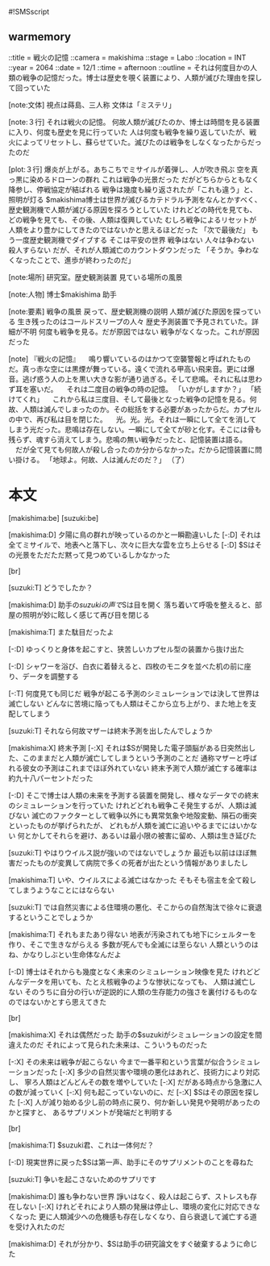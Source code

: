 #!SMSscript

## warmemory

::title = 戦火の記憶
::camera = makishima
::stage = Labo
::location = INT
::year = 2064
::date = 12/1
::time = afternoon
::outline = それは何度目かの人類の戦争の記憶だった。博士は歴史を覗く装置により、人類が滅びた理由を探して回っていた

[note:文体]
視点は蒔島、三人称
文体は「ミステリ」

[note:３行]
それは戦火の記憶。
何故人類が滅びたのか、博士は時間を見る装置に入り、何度も歴史を見に行っていた
人は何度も戦争を繰り返していたが、戦火によってリセットし、蘇らせていた。滅びたのは戦争をしなくなったからだったのだ

[plot:３行]
爆炎が上がる。あちこちでミサイルが着弾し、人が吹き飛ぶ
空を真っ黒に染めるドローンの群れ
これは戦争の光景だった
だがどちらからともなく降参し、停戦協定が結ばれる
戦争は幾度も繰り返されたが「これも違う」と、照明が灯る
$makishima博士は世界が滅びるカテドラル予測をなんとかすべく、歴史観測機で人類が滅びる原因を探ろうとしていた
けれどどの時代を見ても、どの戦争を見ても、その後、人類は復興していた
むしろ戦争によるリセットが人類をより豊かにしてきたのではないかと思えるほどだった
「次で最後だ」
もう一度歴史観測機でダイブする
そこは平安の世界
戦争はない
人々は争わない
殺人すらない
だが、それが人類滅亡のカウントダウンだった
「そうか。争わなくなったことで、進歩が終わったのだ」

[note:場所]
研究室。歴史観測装置
見ている場所の風景

[note:人物]
博士$makishima
助手

[note:要素]
戦争の風景
戻って、歴史観測機の説明
人類が滅びた原因を探っている
生き残ったのはコールドスリープの人々
歴史予測装置で予見されていた。詳細が不明
何度も戦争を見る。だが原因ではない
戦争がなくなった。これが原因だった

[note]
『戦火の記憶』
　鳴り響いているのはかつて空襲警報と呼ばれたものだ。真っ赤な空には黒煙が舞っている。遠くで流れる甲高い飛来音。更には爆音。逃げ惑う人の上を黒い大きな影が通り過ぎる。そして悲鳴。それに私は思わず耳を塞いだ。
　それは二度目の戦争の時の記憶。
「いかがしますか？」
「続けてくれ」
　これから私は三度目、そして最後となった戦争の記憶を見る。何故、人類は滅んでしまったのか。その総括をする必要があったからだ。カプセルの中で、再び私は目を閉じた。
　光。光。光。それは一瞬にして全てを消してしまう光だった。悲鳴は存在しない。一瞬にして全てが砂と化す。そこには骨も残らず、魂すら消えてしまう。悲鳴の無い戦争だったと、記憶装置は語る。
　だが全て見ても何故人が殺し合ったのか分からなかった。だから記憶装置に問い掛ける。
「地球よ。何故、人は滅んだのだ？」
（了）


# 本文

[makishima:be]
[suzuki:be]

[makishima:D]
夕陽に鳥の群れが映っているのかと一瞬勘違いした
[-:D]
それは全てミサイルで、地表へと落下し、次々に巨大な雲を立ち上らせる
[-:D]
$Sはその光景をただただ黙って見つめているしかなかった

[br]

[suzuki:T]
どうでしたか？

[makishima:D]
助手の$suzukiの声で$Sは目を開く
落ち着いて呼吸を整えると、部屋の照明が妙に眩しく感じて再び目を閉じる

[makishima:T]
また駄目だったよ

[-:D]
ゆっくりと身体を起こすと、狭苦しいカプセル型の装置から抜け出た

[-:D]
シャワーを浴び、白衣に着替えると、四枚のモニタを並べた机の前に座り、データを調整する

[-:T]
何度見ても同じだ
戦争が起こる予測のシミュレーションでは決して世界は滅亡しない
どんなに苦境に陥っても人類はそこから立ち上がり、また地上を支配してしまう

[suzuki:T]
それなら何故マザーは終末予測を出したんでしょうか

[makishima:X]
終末予測
[-:X]
それは$Sが開発した電子頭脳がある日突然出した、このままだと人類が滅亡してしまうという予測のことだ
通称マザーと呼ばれる彼女の予測はこれまでほぼ外れていない
終末予測で人類が滅亡する確率は約九十八パーセントだった

[-:D]
そこで博士は人類の未来を予測する装置を開発し、様々なデータでの終末のシミュレーションを行っていた
けれどどれも戦争こそ発生するが、人類は滅びない
滅亡のファクターとして戦争以外にも異常気象や地殻変動、隕石の衝突といったものが挙げられたが、
どれもが人類を滅亡に追いやるまでにはいかない
何とかしてそれらを避け、あるいは最小限の被害に留め、人類は生き延びた

[suzuki:T]
やはりウイルス説が強いのではないでしょうか
最近も以前はほぼ無害だったものが変異して病院で多くの死者が出たという情報がありましたし

[makishima:T]
いや、ウイルスによる滅亡はなかった
そもそも宿主を全て殺してしまうようなことにはならない

[suzuki:T]
では自然災害による住環境の悪化、そこからの自然淘汰で徐々に衰退するということでしょうか

[makishima:T]
それもまたあり得ない
地表が汚染されても地下にシェルターを作り、そこで生きながらえる
多数が死んでも全滅には至らない
人類というのはね、かなりしぶとい生命体なんだよ

[-:D]
博士はそれからも幾度となく未来のシミュレーション映像を見た
けれどどんなデータを用いても、たとえ核戦争のような惨状になっても、
人類は滅亡しない
そのうちに自分の行いが逆説的に人類の生存能力の強さを裏付けるものなのではないかとすら思えてきた

[br]

[makishima:X]
それは偶然だった
助手の$suzukiがシミュレーションの設定を間違えたのだ
それによって見られた未来は、こういうものだった

[-:X]
その未来は戦争が起こらない
今まで一番平和という言葉が似合うシミュレーションだった
[-:X]
多少の自然災害や環境の悪化はあれど、技術力により対応し、
寧ろ人類はどんどんその数を増やしていた
[-:X]
だがある時点から急激に人の数が減っていく
[-:X]
何も起こっていないのに、だ
[-:X]
$Sはその原因を探した
[-:X]
人が減り始める少し前の時点に戻り、何か新しい発見や発明があったのかと探すと、
あるサプリメントが発端だと判明する

[br]

[makishima:T]
$suzuki君、これは一体何だ？

[-:D]
現実世界に戻った$Sは第一声、助手にそのサプリメントのことを尋ねた

[suzuki:T]
争いを起こさないためのサプリです

[makishima:D]
誰も争わない世界
諍いはなく、殺人は起こらず、ストレスも存在しない
[-:X]
けれどそれにより人類の発展は停止し、環境の変化に対応できなくなった
更に人類減少への危機感も存在しなくなり、自ら衰退して滅亡する道を受け入れたのだ

[makishima:D]
それが分かり、$Sは助手の研究論文をすぐ破棄するように命じた
